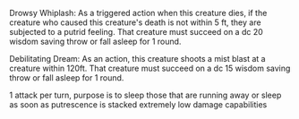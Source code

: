Drowsy Whiplash: As a triggered action when this creature dies, if the creature who caused this creature's death is not within 5 ft, they are subjected to a putrid feeling. That creature must succeed on a dc 20 wisdom saving throw or fall asleep for 1 round.

Debilitating Dream: As an action, this creature shoots a mist blast at a creature within 120ft. That creature must succeed on a dc 15 wisdom saving throw or fall asleep for 1 round.


1 attack per turn, purpose is to sleep those that are running away or sleep as soon as putrescence is stacked extremely low damage capabilities 